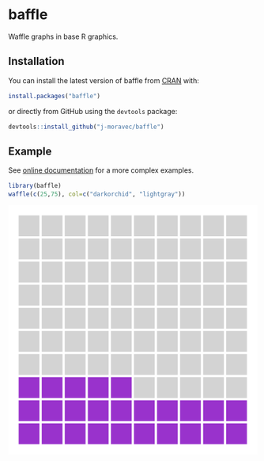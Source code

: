 # baffle
Waffle graphs in base R graphics.

## Installation

You can install the latest version of baffle from [CRAN](https://CRAN.R-project.org) with:

```r
install.packages("baffle")
```

or directly from GitHub using the `devtools` package:
```r
devtools::install_github("j-moravec/baffle")
```

## Example

See [online documentation](https://j-moravec.github.io/baffle/) for a more complex examples.

```r
library(baffle)
waffle(c(25,75), col=c("darkorchid", "lightgray"))
```

![](man/figures/waffle.svg)
